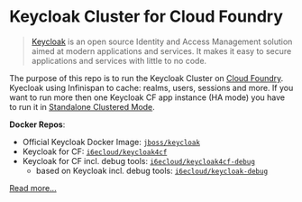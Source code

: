 # Keycloak Cluster for Cloud Foundry

> [Keycloak](https://www.keycloak.org/about.html) is an open source Identity and Access Management solution aimed at modern applications and services. It makes it easy to secure applications and services with little to no code.

The purpose of this repo is to run the Keycloak Cluster on [Cloud Foundry](https://www.cloudfoundry.org/).
Kyecloak using Infinispan to cache: realms, users, sessions and more. If you want to run more then one Keycloak CF app instance (HA mode) you have to run it in [Standalone Clustered Mode](https://www.keycloak.org/docs/latest/server_installation/index.html#_standalone-ha-mode).


**Docker Repos**:

- Official Keycloak Docker Image: [`jboss/keycloak`](https://hub.docker.com/r/jboss/keycloak/)
- Keycloak for CF: [`i6ecloud/keycloak4cf`](https://cloud.docker.com/u/i6ecloud/repository/docker/i6ecloud/keycloak4cf)
- Keycloak for CF incl. debug tools: [`i6ecloud/keycloak4cf-debug`](https://cloud.docker.com/u/i6ecloud/repository/docker/i6ecloud/keycloak4cf-debug)
  - based on Keycloak incl. debug tools: [`i6ecloud/keycloak-debug`](https://cloud.docker.com/u/i6ecloud/repository/docker/i6ecloud/keycloak-debug)

[Read more...](https://github.com/i6e/keycloak4cf/blob/master/README-more.md)